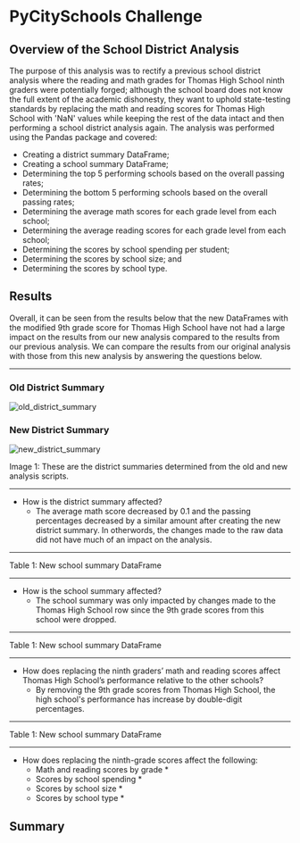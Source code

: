 # PyCitySchools Challenge

## Overview of the School District Analysis
The purpose of this analysis was to rectify a previous school district analysis where the reading and math grades for Thomas High School ninth graders were potentially forged; although the school board does not know the full extent of the academic dishonesty, they want to uphold state-testing standards by replacing the math and reading scores for Thomas High School with 'NaN' values while keeping the rest of the data intact and then performing a school district analysis again. The analysis was performed using the Pandas package and covered:
* Creating a district summary DataFrame;
* Creating a school summary DataFrame;
* Determining the top 5 performing schools based on the overall passing rates;
* Determining the bottom 5 performing schools based on the overall passing rates;
* Determining the average math scores for each grade level from each school;
* Determining the average reading scores for each grade level from each school;
* Determining the scores by school spending per student;
* Determining the scores by school size; and
* Determining the scores by school type.

## Results
Overall, it can be seen from the results below that the new DataFrames with the modified 9th grade score for Thomas High School have not had a large impact on the results from our new analysis compared to the results from our previous analysis. We can compare the results from our original analysis with those from this new analysis by answering the questions below.

_____

### Old District Summary
![old_district_summary](https://user-images.githubusercontent.com/80941606/191794495-9c4eda0b-7fbf-41cb-9af1-ed9add05b3e7.png)

### New District Summary
![new_district_summary](https://user-images.githubusercontent.com/80941606/191794534-443f258f-f771-4121-ac97-38579f828051.png)

Image 1: These are the district summaries determined from the old and new analysis scripts.

_____
* How is the district summary affected?
  * The average math score decreased by 0.1 and the passing percentages decreased by a similar amount after creating the new district summary. In otherwords, the changes made to the raw data did not have much of an impact on the analysis.

_____




Table 1: New school summary DataFrame

_____

* How is the school summary affected?
  * The school summary was only impacted by changes made to the Thomas High School row since the 9th grade scores from this school were dropped.

_____




Table 1: New school summary DataFrame

_____

* How does replacing the ninth graders’ math and reading scores affect Thomas High School’s performance relative to the other schools?
  * By removing the 9th grade scores from Thomas High School, the high school's performance has increase by double-digit percentages.

_____




Table 1: New school summary DataFrame

_____
* How does replacing the ninth-grade scores affect the following:
  * Math and reading scores by grade
    * 
  * Scores by school spending
    * 
  * Scores by school size
    * 
  * Scores by school type
    * 

## Summary

